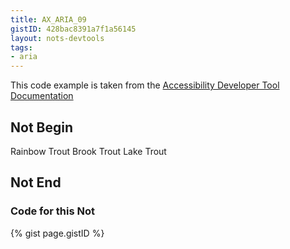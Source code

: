 ```yaml
---
title: AX_ARIA_09
gistID: 428bac8391a7f1a56145
layout: nots-devtools
tags:
- aria
---
```

<p>This code example is taken from the <a href="https://github.com/GoogleChrome/accessibility-developer-tools/wiki/Audit-Rules">Accessibility Developer Tool Documentation</a></p>

<h2 aria-describedby="{{ page.gistID }}">Not Begin</h2>
<div class="rendered-not">
<!-- Bad: the listitem role must be owned by an element with role list -->
<div> 
    <span role="listitem">Rainbow Trout</span> 
    <span role="listitem">Brook Trout</span>
    <span role="listitem">Lake Trout</span>
</div>
</div> <!-- rendered-not -->

<h2 aria-describedby="{{ page.gistID }}">Not End</h2>

<h3 aria-describedby="{{ page.gistID }}">Code for this Not</h3>
{% gist page.gistID %}